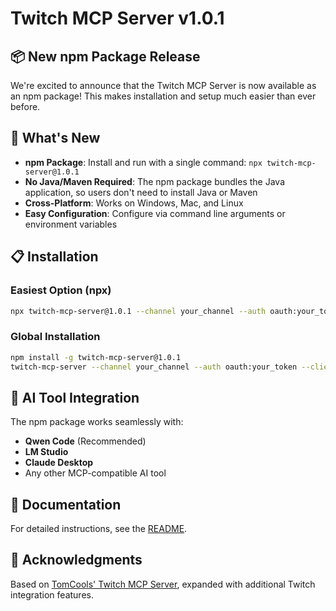 # Twitch MCP Server v1.0.1

## 📦 New npm Package Release

We're excited to announce that the Twitch MCP Server is now available as an npm package! This makes installation and setup much easier than ever before.

## 🚀 What's New

- **npm Package**: Install and run with a single command: `npx twitch-mcp-server@1.0.1`
- **No Java/Maven Required**: The npm package bundles the Java application, so users don't need to install Java or Maven
- **Cross-Platform**: Works on Windows, Mac, and Linux
- **Easy Configuration**: Configure via command line arguments or environment variables

## 📋 Installation

### Easiest Option (npx)
```bash
npx twitch-mcp-server@1.0.1 --channel your_channel --auth oauth:your_token --client-id your_client_id --broadcaster-id your_broadcaster_id
```

### Global Installation
```bash
npm install -g twitch-mcp-server@1.0.1
twitch-mcp-server --channel your_channel --auth oauth:your_token --client-id your_client_id --broadcaster-id your_broadcaster_id
```

## 🤖 AI Tool Integration

The npm package works seamlessly with:
- **Qwen Code** (Recommended)
- **LM Studio**
- **Claude Desktop**
- Any other MCP-compatible AI tool

## 📖 Documentation

For detailed instructions, see the [README](https://github.com/Eclipse-XV/twitch-mcp/blob/main/README.md).

## 🙏 Acknowledgments

Based on [TomCools' Twitch MCP Server](https://github.com/tomcools/twitch-mcp), expanded with additional Twitch integration features.